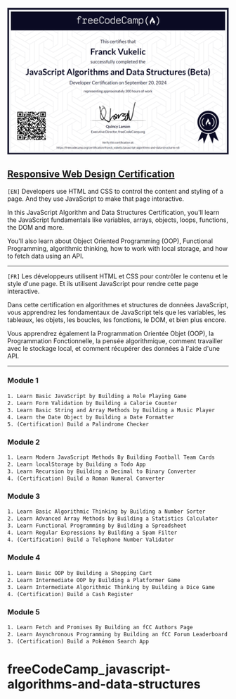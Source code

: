 ![Example Image](Certificate.png)

## [Responsive Web Design Certification](https://www.freecodecamp.org/learn/2022/responsive-web-design)

`[EN]` Developers use HTML and CSS to control the content and styling of a page. And they use JavaScript to make that page interactive.

In this JavaScript Algorithm and Data Structures Certification, you'll learn the JavaScript fundamentals like variables, arrays, objects, loops, functions, the DOM and more.

You'll also learn about Object Oriented Programming (OOP), Functional Programming, algorithmic thinking, how to work with local storage, and how to fetch data using an API.

---

`[FR]` Les développeurs utilisent HTML et CSS pour contrôler le contenu et le style d'une page. Et ils utilisent JavaScript pour rendre cette page interactive.

Dans cette certification en algorithmes et structures de données JavaScript, vous apprendrez les fondamentaux de JavaScript tels que les variables, les tableaux, les objets, les boucles, les fonctions, le DOM, et bien plus encore.

Vous apprendrez également la Programmation Orientée Objet (OOP), la Programmation Fonctionnelle, la pensée algorithmique, comment travailler avec le stockage local, et comment récupérer des données à l'aide d'une API.

---

### Module 1

```
1. Learn Basic JavaScript by Building a Role Playing Game
2. Learn Form Validation by Building a Calorie Counter
3. Learn Basic String and Array Methods by Building a Music Player
4. Learn the Date Object by Building a Date Formatter
5. (Certification) Build a Palindrome Checker
```

### Module 2

```
1. Learn Modern JavaScript Methods By Building Football Team Cards
2. Learn localStorage by Building a Todo App
3. Learn Recursion by Building a Decimal to Binary Converter
4. (Certification) Build a Roman Numeral Converter
```

### Module 3

```
1. Learn Basic Algorithmic Thinking by Building a Number Sorter
2. Learn Advanced Array Methods by Building a Statistics Calculator
3. Learn Functional Programming by Building a Spreadsheet
4. Learn Regular Expressions by Building a Spam Filter
4. (Certification) Build a Telephone Number Validator
```

### Module 4

```
1. Learn Basic OOP by Building a Shopping Cart
2. Learn Intermediate OOP by Building a Platformer Game
3. Learn Intermediate Algorithmic Thinking by Building a Dice Game
4. (Certification) Build a Cash Register
```

### Module 5

```
1. Learn Fetch and Promises By Building an fCC Authors Page
2. Learn Asynchronous Programming by Building an fCC Forum Leaderboard
3. (Certification) Build a Pokémon Search App
```
# freeCodeCamp_javascript-algorithms-and-data-structures
